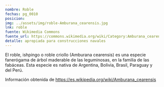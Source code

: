```yaml
---
nombre: Roble
fechas: pg_0010
posicion: 
img: ../assets/img/roble-Amburana_cearensis.jpg
lnk: roble
fuente: Wikimedia Commons
fuente_url: https://commons.wikimedia.org/wiki/Category:Amburana_cearensis#/media/File:Amburana_cearensis.jpg
detalle: apropiada para construcciones navales
---
```


<p>El roble, ishpingo o roble criollo (Amburana cearensis) es una especie fanerógama de árbol maderable de las leguminosas, en la familia de las fabáceas. Esta especie es nativa de Argentina, Bolivia, Brasil, Paraguay y del Perú.</p>
<p>Información obtenida de <a href="https://es.wikipedia.org/wiki/Amburana_cearensis" target="_blank">https://es.wikipedia.org/wiki/Amburana_cearensis</a></p>
